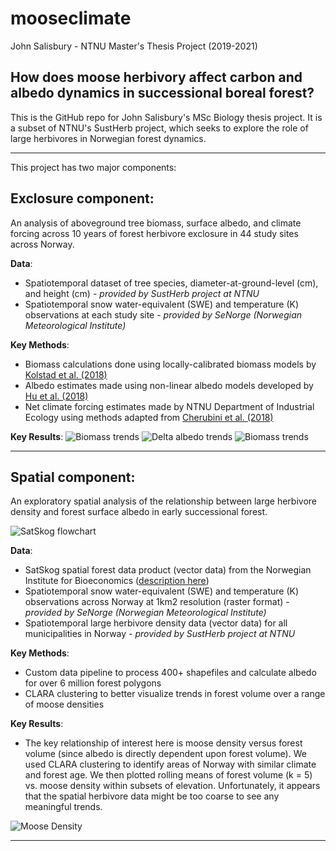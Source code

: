 # mooseclimate
John Salisbury - NTNU Master's Thesis Project (2019-2021)

## How does moose herbivory affect carbon and albedo dynamics in successional boreal forest?

This is the GitHub repo for John Salisbury's MSc Biology thesis project. It is a subset of NTNU's SustHerb project, which seeks to explore the role of large herbivores in Norwegian forest dynamics. 

---

This project has two major components:

## Exclosure component:
An analysis of aboveground tree biomass, surface albedo, and climate forcing across 10 years of forest herbivore exclosure in 44 study sites across Norway. 

**Data**:
* Spatiotemporal dataset of tree species, diameter-at-ground-level (cm), and height (cm) - *provided by SustHerb project at NTNU*
* Spatiotemporal snow water-equivalent (SWE) and temperature (K) observations at each study site - *provided by SeNorge (Norwegian Meteorological Institute)*

**Key Methods**:
* Biomass calculations done using locally-calibrated biomass models by [Kolstad et al. (2018)](https://link.springer.com/article/10.1007/s10021-017-0202-4)
* Albedo estimates made using non-linear albedo models developed by [Hu et al. (2018)](https://agupubs.onlinelibrary.wiley.com/doi/full/10.1029/2018MS001403)
* Net climate forcing estimates made by NTNU Department of Industrial Ecology using methods adapted from [Cherubini et al. (2018)](https://www.tandfonline.com/doi/abs/10.1080/1747423X.2018.1529831?journalCode=tlus20)

**Key Results**:
![Biomass trends](https://allyworks.io/moose-albedo/img/biomass_trends.png)
![Delta albedo trends](https://allyworks.io/moose-albedo/img/delta_albedo.png)
![Biomass trends](https://allyworks.io/moose-albedo/img/net_rf.png)


---

## Spatial component: 
An exploratory spatial analysis of the relationship between large herbivore density and forest surface albedo in early successional forest.

![SatSkog flowchart](https://allyworks.io/moose-albedo/img/Approach_SatSkog_Flowchart.png)

**Data**:
* SatSkog spatial forest data product (vector data) from the Norwegian Institute for Bioeconomics ([description here](https://www.nibio.no/tema/skog/kart-over-skogressurser/satskog))
* Spatiotemporal snow water-equivalent (SWE) and temperature (K) observations across Norway at 1km2 resolution (raster format) - *provided by SeNorge (Norwegian Meteorological Institute)*
* Spatiotemporal large herbivore density data (vector data) for all municipalities in Norway - *provided by SustHerb project at NTNU*

**Key Methods**:
* Custom data pipeline to process 400+ shapefiles and calculate albedo for over 6 million forest polygons
* CLARA clustering to better visualize trends in forest volume over a range of moose densities

**Key Results**:
* The key relationship of interest here is moose density versus forest volume (since albedo is directly dependent upon forest volume). We used CLARA clustering to identify areas of Norway with similar climate and forest age. We then plotted rolling means of forest volume (k = 5) vs. moose density within subsets of elevation. Unfortunately, it appears that the spatial herbivore data might be too coarse to see any meaningful trends.

![Moose Density](https://allyworks.io/moose-albedo/img/moose_density_albedo.png)




---